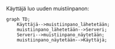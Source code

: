 Käyttäjä luo uuden muistiinpanon:

```mermaid
graph TD;
    Käyttäjä-->muistiinpano_lähetetään;
    muistiinpano_lähetetään-->Serveri;
    Serveri-->muistiinpano_näytetään;
    muistiinpano_näytetään-->Käyttäjä;
```
